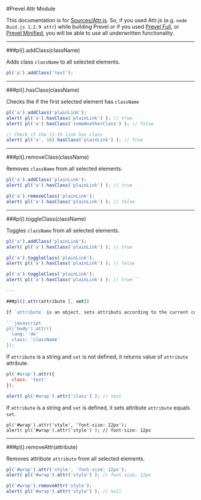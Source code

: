#Prevel Attr Module

This documentation is for [Sources/Attr.js](https://github.com/chernikovalexey/Prevel/blob/master/Sources/Attr.js). So, if you used Attr.js (e.g. `node Buid.js 1.2.9 attr`) while building Prevel or if you used [Prevel Full](https://github.com/chernikovalexey/Prevel/blob/master/prevel-full.js), or [Prevel Minified](https://github.com/chernikovalexey/Prevel/blob/master/prevel-min.js), you will be able to use all underwritten functionality.

---

###pl().addClass(className)

Adds class `className` to all selected elements.

  ```javascript
  pl('p').addClass('text');
  ```

---

###pl().hasClass(className)

Checks the if the first selected element has `className`

  ```javascript
  pl('a').addClass('plainLink');
  alert( pl('a').hasClass('plainLink') ); // true
  alert( pl('a').hasClass('someAnotherClass') ); // false
  
  // Check if the 11-th link has class
  alert( pl('a', 10).hasClass('plainLink') ); // true
  ```
  
---

###pl().removeClass(className)

Removes `className` from all selected elements.

  ```javascript
  pl('a').addClass('plainLink');
  alert( pl('a').hasClass('plainLink') ); // true
  
  pl('a').removeClass('plainLink');
  alert( pl('a').hasClass('plainLink') ); // false
  ```

---

###pl().toggleClass(className)

Toggles `className` from all selected elements.

  ```javascript
  pl('a').addClass('plainLink');
  alert( pl('a').hasClass('plainLink') ); // true
  
  pl('a').toggleClass('plainLink');
  alert( pl('a').hasClass('plainLink') ); // false
  
  pl('a').toggleClass('plainLink');
  alert( pl('a').hasClass('plainLink') ); // true```

---

###pl().attr(attribute [, set])

If `attribute` is an object, sets attributs according to the current collection for all selected elements.

  ```javascript
  pl('body').attr({
    lang: 'de'
    class: 'className'
  });
  ```
  
If `attribute` is a string and `set` is not defined, it returns value of `attribute` attribute.

  ```javascript
  pl('#wrap').attr({
    class: 'test'
  });
  
  alert( pl('#wrap').attr('class') ); // test
  ```

If `attribute` is a string and `set` is defined, it sets attribute `attribute` equals `set`.

  ```javascipt
  pl('#wrap').attr('style', 'font-size: 12px');
  alert( pl('#wrap').attr('style') ); // font-size: 12px
  ```

---

###pl().removeAttr(attribute)

Removes attribute `attribute` from all selected elements.

  ```javascript
  pl('#wrap').attr('style', 'font-size: 12px');
  alert( pl('#wrap').attr('style') ); // font-size: 12px
  
  pl('#wrap').removeAttr('style');
  alert( pl('#wrap').attr('style') ); // null
  ```